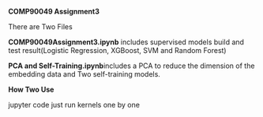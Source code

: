 **COMP90049 Assignment3**

There are Two Files

**COMP90049Assignment3.ipynb** includes supervised models build and test result(Logistic Regression, XGBoost, SVM and Random Forest)

**PCA and Self-Training.ipynb**includes a PCA to reduce the dimension of the embedding data and Two self-training models.


**How Two Use**

jupyter code just run kernels one by one
